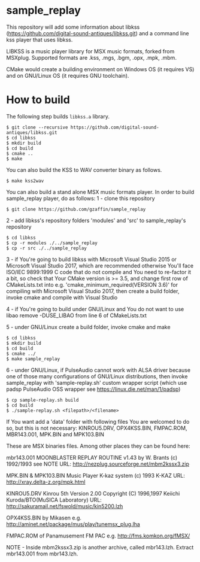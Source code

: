 # sample_replay
This repository will add some information about libkss (https://github.com/digital-sound-antiques/libkss.git)
and a command line kss player that uses libkss.

LIBKSS is a music player library for MSX music formats, forked from MSXplug.
Supported formats are .kss, .mgs, .bgm, .opx, .mpk, .mbm.

CMake would create a building environment on Windows OS (it requires VS) and on GNU/Linux OS (it requires GNU toolchain).

# How to build

The following step builds `libkss.a` library.

```
$ git clone --recursive https://github.com/digital-sound-antiques/libkss.git
$ cd libkss
$ mkdir build
$ cd build
$ cmake ..
$ make
```

You can also build the KSS to WAV converter binary as follows.

```
$ make kss2wav
```

You can also build a stand alone MSX music formats player. In order to build sample_replay player, do as follows:
1 - clone this repository

```
$ git clone https://github.com/gzaffin/sample_replay
```

2 - add libkss's repository folders 'modules' and 'src' to sample_replay's repository

```
$ cd libkss
$ cp -r modules ./../sample_replay
$ cp -r src ./../sample_replay
```

3 - if You're going to build libkss with Microsoft Visual Studio 2015 or Microsoft Visual Studio 2017, which are recommended otherwise You'll face ISO/IEC 9899:1999 C code that do not compile and You need to re-factor it a bit, so check that Your CMake version is >= 3.5, and change first row of CMakeLists.txt into e.g. 'cmake_minimum_required(VERSION 3.6)' for compiling with Microsoft Visual Studio 2017, then create a build folder, invoke cmake and compile with Visual Studio

4 - if You're going to build under GNU/Linux and You do not want to use libao remove -DUSE_LIBAO from line 6 of CMakeLists.txt

5 - under GNU/Linux create a build folder, invoke cmake and make

```
$ cd libkss
$ mkdir build
$ cd build
$ cmake ../
$ make sample_replay
```

6 - under GNU/Linux, if PulseAudio cannot work with ALSA driver because one of those many configurations of GNU/Linux distributions, then invoke sample_replay with 'sample-replay.sh' custom wrapper script (which use padsp PulseAudio OSS wrapper see https://linux.die.net/man/1/padsp)

```
$ cp sample-replay.sh build
$ cd build
$ ./sample-replay.sh <filepath>/<filename>

```

If You want add a 'data' folder with following files You are welcomed to do so, but this is not necessary: 
KINROU5.DRV, OPX4KSS.BIN, FMPAC.ROM, MBR143.001, MPK.BIN and MPK103.BIN

These are MSX binaries files. Among other places they can be found here:

mbr143.001 MOONBLASTER REPLAY ROUTINE v1.43 by W. Brants (c) 1992/1993 see NOTE URL: http://nezplug.sourceforge.net/mbm2kssx3.zip

MPK.BIN & MPK103.BIN Music Player K-kaz system (c) 1993 K-KAZ URL: http://xray.delta-z.org/mpk.html 

KINROU5.DRV Kinrou 5th Version 2.00 Copyright (C) 1996,1997 Keiichi Kuroda/BTO(MuSICA Laboratory) URL: http://sakuramail.net/fswold/music/kin5200.lzh

OPX4KSS.BIN by Mikasen e.g. http://aminet.net/package/mus/play/tunemsx_plug.lha 

FMPAC.ROM of Panamusement FM PAC e.g. http://fms.komkon.org/fMSX/ 

NOTE - Inside mbm2kssx3.zip is another archive, called mbr143.lzh. Extract mbr143.001 from mbr143.lzh. 


